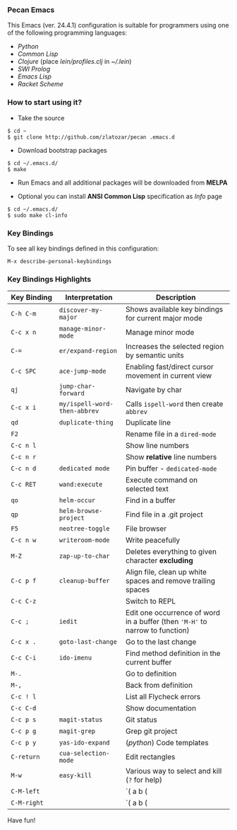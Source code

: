 ### Pecan Emacs

This Emacs (ver. 24.4.1) configuration is suitable for programmers using one of the
following programming languages:

* _Python_
* _Common Lisp_
* _Clojure_ (place *lein/profiles.clj* in *~/.lein*)
* _SWI Prolog_
* _Emacs Lisp_
* _Racket Scheme_

### How to start using it?

- Take the source

```
$ cd ~
$ git clone http://github.com/zlatozar/pecan .emacs.d
```

- Download bootstrap packages

```
$ cd ~/.emacs.d/
$ make
```

- Run Emacs and all additional packages will be downloaded from **MELPA**

- Optional you can install **ANSI Common Lisp** specification as _Info_ page

```
$ cd ~/.emacs.d/
$ sudo make cl-info
```

### Key Bindings

To see all key bindings defined in this configuration:

```
M-x describe-personal-keybindings
```

### Key Bindings Highlights

Key&nbsp;Binding   | Interpretation               |  Description
---------   | --------------               |  --------------
`C-h C-m`   | `discover-my-major`          |  Shows available key bindings for current major mode
`C-c x n`   | `manage-minor-mode`          |  Manage minor mode
`C-=`       | `er/expand-region`           |  Increases the selected region by semantic units
`C-c SPC`   | `ace-jump-mode`              |  Enabling fast/direct cursor movement in current view
`qj`        | `jump-char-forward`          |  Navigate by char
`C-c x i`   | `my/ispell-word-then-abbrev` |  Calls `ispell-word` then create `abbrev`
`qd`        | `duplicate-thing`            |  Duplicate line
`F2`        |                              |  Rename file in a `dired-mode`
`C-c n l`   |                              |  Show line numbers
`C-c n r`   |                              |  Show **relative** line numbers
`C-c n d`   | `dedicated mode`             |  Pin buffer - `dedicated-mode`
`C-c RET`   | `wand:execute`               |  Execute command on selected text
`qo`        | `helm-occur`                 |  Find in a buffer
`qp`        | `helm-browse-project`        |  Find file in a .git project
`F5`        | `neotree-toggle`             |  File browser
`C-c n w`   | `writeroom-mode`             |  Write peacefully
`M-Z`       | `zap-up-to-char`             |  Deletes everything to given character **excluding**
`C-c p f`   | `cleanup-buffer`             |  Align file, clean up white spaces and remove trailing spaces
`C-c C-z`   |                              |  Switch to REPL
`C-c ;`     | `iedit`                      |  Edit one occurrence of word in a buffer (then `'M-H'` to narrow to function)
`C-c x .`   | `goto-last-change`           |  Go to the last change
`C-c C-i`   | `ido-imenu`                  |  Find method definition in the current buffer
`M-.`       |                              |  Go to definition
`M-,`       |                              |  Back from definition
`C-c ! l`   |                              |  List all Flycheck errors
`C-c C-d`   |                              |  Show documentation
`C-c p s`   |  `magit-status`              |  Git status
`C-c p g`   |  `magit-grep`                |  Grep git project
`C-c p y`   | `yas-ido-expand`             |  (_python_) Code templates
`C-return`  | `cua-selection-mode`         |  Edit rectangles
`M-w`       | `easy-kill`                  |  Various way to select and kill (`?` for help)
`C-M-left`  |                              |  `( a b (|c d) ) -> ( a (b |c d) )` move left parent to the **left**
`C-M-right` |                              |  `( a b (|c d) ) -> ( a b c (|d) )` move left parent to the **right**

Have fun!

